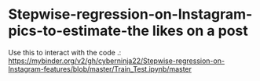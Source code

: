 # Stepwise-regression-on-Instagram-pics-to-estimate-the likes on a post 
 
 
 Use this to interact with the code .: https://mybinder.org/v2/gh/cyberninja22/Stepwise-regression-on-Instagram-features/blob/master/Train_Test.ipynb/master

